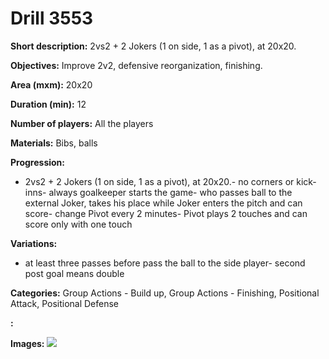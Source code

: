 # Drill 3553

**Short description:**
2vs2 + 2 Jokers (1 on side, 1 as a pivot), at 20x20.

**Objectives:**
Improve 2v2, defensive reorganization, finishing.

**Area (mxm):**
20x20

**Duration (min):**
12

**Number of players:**
All the players

**Materials:**
Bibs, balls

**Progression:**
- 2vs2 + 2 Jokers (1 on side, 1 as a pivot), at 20x20.- no corners or kick-inns- always goalkeeper starts the game- who passes ball to the external Joker, takes his place while Joker enters the pitch and can score- change Pivot every 2 minutes- Pivot plays 2 touches and can score only with one touch

**Variations:**
- at least three passes before pass the ball to the side player- second post goal means double

**Categories:**
Group Actions - Build up, Group Actions - Finishing, Positional Attack, Positional Defense

**:**


**Images:**
![](https://www.coachingfutsal.com/\images\6274e533-aa7b-48e1-94fa-7797afb44024_qqqqqq.png)

